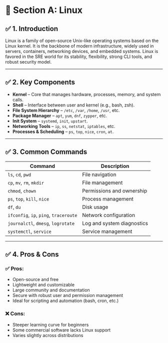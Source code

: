 # 🧱 Section A: Linux

## ✅ 1. Introduction

Linux is a family of open-source Unix-like operating systems based on the Linux kernel. It is the backbone of modern infrastructure, widely used in servers, containers, networking devices, and embedded systems. Linux is favored in the SRE world for its stability, flexibility, strong CLI tools, and robust security model.

---

## ✅ 2. Key Components

- **Kernel** – Core that manages hardware, processes, memory, and system calls.
- **Shell** – Interface between user and kernel (e.g., bash, zsh).
- **File System Hierarchy** – `/etc`, `/var`, `/home`, `/usr`, etc.
- **Package Manager** – `apt`, `yum`, `dnf`, `zypper`, etc.
- **Init System** – `systemd`, `init`, `upstart`.
- **Networking Tools** – `ip`, `ss`, `netstat`, `iptables`, etc.
- **Processes & Scheduling** – `ps`, `top`, `nice`, `cron`, `at`.

---

## ✅ 3. Common Commands

| Command | Description |
|---------|-------------|
| `ls`, `cd`, `pwd` | File navigation |
| `cp`, `mv`, `rm`, `mkdir` | File management |
| `chmod`, `chown` | Permissions and ownership |
| `ps`, `top`, `kill`, `nice` | Process management |
| `df`, `du` | Disk usage |
| `ifconfig`, `ip`, `ping`, `traceroute` | Network configuration |
| `journalctl`, `dmesg`, `logrotate` | Log and system diagnostics |
| `systemctl`, `service` | Service management |

---

## ✅ 4. Pros & Cons

### ✅ Pros:
- Open-source and free
- Lightweight and customizable
- Large community and documentation
- Secure with robust user and permission management
- Ideal for scripting and automation (bash, cron, etc.)

### ❌ Cons:
- Steeper learning curve for beginners
- Some commercial software lacks Linux support
- Varies slightly across distributions
